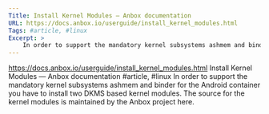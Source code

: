 ```yaml
---
Title: Install Kernel Modules — Anbox documentation
URL: https://docs.anbox.io/userguide/install_kernel_modules.html
Tags: #article, #linux
Excerpt: >
    In order to support the mandatory kernel subsystems ashmem and binder for the Android container you have to install two DKMS based kernel modules. The source for the kernel modules is maintained by the Anbox project here.
---
```

https://docs.anbox.io/userguide/install_kernel_modules.html
Install Kernel Modules — Anbox documentation
#article, #linux
In order to support the mandatory kernel subsystems ashmem and binder for the Android container you have to install two DKMS based kernel modules. The source for the kernel modules is maintained by the Anbox project here.